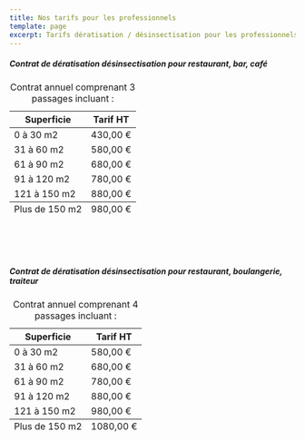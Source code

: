 ```yaml
---
title: Nos tarifs pour les professionnels
template: page
excerpt: Tarifs dératisation / désinsectisation pour les professionnels
---
```


##### Contrat de dératisation désinsectisation pour restaurant, bar, café

<div class="responsive-table">
  <table>
      <caption>Contrat annuel comprenant 3 passages incluant :</caption>
    <thead>
      <tr>
        <th>Superficie</th>
        <th>Tarif HT</th>
      </tr>
    </thead>
    <tbody>
      <tr>
        <td>0 à 30 m2</td>
        <td>430,00 €</td>
      </tr>
      <tr>
        <td>31 à 60 m2</td>
        <td>580,00 €</td>
      </tr>
      <tr>
        <td>61 à 90 m2</td>
        <td>680,00 €</td>
      </tr>
      <tr>
        <td>91 à 120 m2</td>
        <td>780,00 €</td>
      </tr>
      <tr>
        <td>121 à 150 m2</td>
        <td>880,00 €</td>
      </tr>
    </tbody>
    <tfoot>
      <tr>
        <td>Plus de 150 m2</td>
        <td>980,00 €</td>
      </tr>
    </tfoot>
  </table>
</div>

<br/>
<br/>
<br/>


##### Contrat de dératisation désinsectisation pour restaurant, boulangerie, traiteur

<div class="responsive-table">
  <table>
      <caption>Contrat annuel comprenant 4 passages incluant :</caption>
    <thead>
      <tr>
        <th>Superficie</th>
        <th>Tarif HT</th>
      </tr>
    </thead>
    <tbody>
      <tr>
        <td>0 à 30 m2</td>
        <td>580,00 €</td>
      </tr>
      <tr>
        <td>31 à 60 m2</td>
        <td>680,00 €</td>
      </tr>
      <tr>
        <td>61 à 90 m2</td>
        <td>780,00 €</td>
      </tr>
      <tr>
        <td>91 à 120 m2</td>
        <td>880,00 €</td>
      </tr>
      <tr>
        <td>121 à 150 m2</td>
        <td>980,00 €</td>
      </tr>
    </tbody>
    <tfoot>
      <tr>
        <td>Plus de 150 m2</td>
        <td>1080,00 €</td>
      </tr>
    </tfoot>
  </table>
</div>